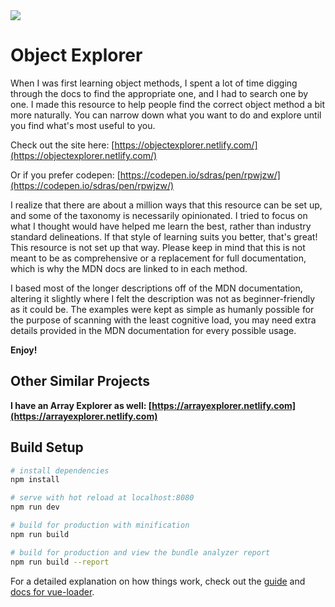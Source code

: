 <a href="https://www.netlify.com">
  <img src="https://www.netlify.com/img/global/badges/netlify-color-accent.svg"/>
</a>

# Object Explorer

When I was first learning object methods, I spent a lot of time digging through the docs to find the appropriate one, and I had to search one by one. I made this resource to help people find the correct object method a bit more naturally. You can narrow down what you want to do and explore until you find what's most useful to you.

Check out the site here: [https://objectexplorer.netlify.com/](https://objectexplorer.netlify.com/)

Or if you prefer codepen: [https://codepen.io/sdras/pen/rpwjzw/](https://codepen.io/sdras/pen/rpwjzw/)

I realize that there are about a million ways that this resource can be set up, and some of the taxonomy is necessarily opinionated. I tried to focus on what I thought would have helped me learn the best, rather than industry standard delineations. If that style of learning suits you better, that's great! This resource is not set up that way. Please keep in mind that this is not meant to be as comprehensive or a replacement for full documentation, which is why the MDN docs are linked to in each method.

I based most of the longer descriptions off of the MDN documentation, altering it slightly where I felt the description was not as beginner-friendly as it could be. The examples were kept as simple as humanly possible for the purpose of scanning with the least cognitive load, you may need extra details provided in the MDN documentation for every possible usage.

**Enjoy!**

## Other Similar Projects

**I have an Array Explorer as well: [https://arrayexplorer.netlify.com](https://arrayexplorer.netlify.com)**

## Build Setup

```bash
# install dependencies
npm install

# serve with hot reload at localhost:8080
npm run dev

# build for production with minification
npm run build

# build for production and view the bundle analyzer report
npm run build --report
```

For a detailed explanation on how things work, check out the [guide](http://vuejs-templates.github.io/webpack/) and [docs for vue-loader](http://vuejs.github.io/vue-loader).
